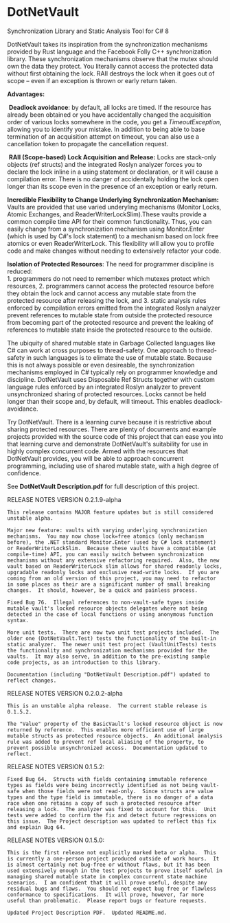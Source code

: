DotNetVault
===========

Synchronization Library and Static Analysis Tool for C\# 8

DotNetVault takes its inspiration from the synchronization mechanisms provided
by Rust language and the Facebook Folly C++ synchronization library. These
synchronization mechanisms observe that the mutex should own the data they
protect. You literally cannot access the protected data without first obtaining
the lock. RAII destroys the lock when it goes out of scope – even if an
exception is thrown or early return taken.

**Advantages:**

​ **Deadlock avoidance**: by default, all locks are timed. If the resource has
already been obtained or you have accidentally changed the acquisition order of
various locks somewhere in the code, you get a *TimeoutException*, allowing you
to identify your mistake. In addition to being able to base termination of an
acquisition attempt on timeout, you can also use a cancellation token to
propagate the cancellation request.

​ **RAII (Scope-based) Lock Acquisition and Release:** Locks are stack-only
objects (ref structs) and the integrated Roslyn analyzer forces you to declare
the lock inline in a using statement or declaration, or it will cause a
compilation error. There is no danger of accidentally holding the lock open
longer than its scope even in the presence of an exception or early return.

**Incredible Flexibility to Change Underlying Synchronization Mechanism:**  
Vaults are provided that use varied underyling mechanisms (Monitor Locks, 
Atomic Exchanges, and ReaderWriterLockSlim).These vaults provide a common
compile time API for their common functionality.  Thus, you can easily change 
from a synchronization mechanism using Monitor.Enter (which is used by C#'s
lock statement) to a mechanism based on lock free atomics or even 
ReaderWriterLock.  This flexibility will allow you to profile code and 
make changes without needing to extensively refactor your code.

**Isolation of Protected Resources**: The need for programmer discipline is
reduced:  
		1. programmers do not need to remember which mutexes protect which resources, 
		2. programmers cannot access the protected resource before they obtain the 
		lock and cannot access any mutable state from the protected resource after 
		releasing the lock, and 
		3. static analysis rules enforced by compilation errors emitted from the
		integrated Roslyn analyzer prevent references to mutable state from outside the
		protected resource from becoming part of the protected resource and prevent the
		leaking of references to mutable state inside the protected resource to the
		outside.

The ubiquity of shared mutable state in Garbage Collected languages like C\# can
work at cross purposes to thread-safety. One approach to thread-safety in such
languages is to elimate the use of mutable state. Because this is not always
possible or even desireable, the synchronization mechanisms employed in C\#
typically rely on programmer knowledge and discipline. DotNetVault uses
Disposable Ref Structs together with custom language rules enforced by an
integrated Roslyn analyzer to prevent unsynchronized sharing of protected
resources. Locks cannot be held longer than their scope and, by default, will
timeout. This enables deadlock-avoidance.

Try DotNetVault. There is a learning curve because it is restrictive about
sharing protected resources. There are plenty of documents and example projects
provided with the source code of this project that can ease you into that
learning curve and demonstrate DotNetVault's suitability for use in highly
complex concurrent code. Armed with the resources that DotNetVault provides, you
will be able to approach concurrent programming, including use of shared mutable
state, with a high degree of confidence.

See **DotNetVault Description.pdf** for full description of this project.

RELEASE NOTES VERSION 0.2.1.9-alpha

~~~~~~~~~~~~~~~~~~~~~~~~~~~~~~~~~~~~~~~~~~~~~~~~~~~~~~~~~~~~~~~~~~~~~~~~~~~~~~~~
This release contains MAJOR feature updates but is still considered unstable alpha.

Major new feature: vaults with varying underlying synchronization mechanisms.  You may now chose lock=free atomics (only mechanism before), the .NET standard Monitor.Enter (used by C# lock statement) or ReaderWriterLockSlim.  Because these vaults have a compatible (at compile-time) API, you can easily switch between synchronization mechanisms without any extensive refactoring required.  Also, the new vault based on ReaderWriterLock slim allows for shared readonly locks, upgradable readonly locks and exclusive read-write locks.  If you are coming from an old version of this project, you may need to refactor in some places as their are a significant number of small breaking changes.  It should, however, be a quick and painless process.

Fixed Bug 76.  Illegal references to non-vault-safe types inside mutable vault's locked resource objects delegates where not being detected in the case of local functions or using anonymous function syntax. 

More unit tests.  There are now two unit test projects included.  The older one (DotNetVault.Test) tests the functionality of the built-in static analyzer.  The newer unit test project (VaultUnitTests) tests the functionality and synchronization mechanisms provided for the vaults.  It may also serve, in addition to the pre-existing sample code projects, as an introduction to this library.

Documentation (including "DotNetVault Description.pdf") updated to reflect changes.
~~~~~~~~~~~~~~~~~~~~~~~~~~~~~~~~~~~~~~~~~~~~~~~~~~~~~~~~~~~~~~~~~~~~~~~~~~~~~~~~

RELEASE NOTES VERSION 0.2.0.2-alpha

~~~~~~~~~~~~~~~~~~~~~~~~~~~~~~~~~~~~~~~~~~~~~~~~~~~~~~~~~~~~~~~~~~~~~~~~~~~~~~~~
This is an unstable alpha release.  The current stable release is 0.1.5.2.  

The "Value" property of the BasicVault's locked resource object is now returned by reference.  This enables more efficient use of large mutable structs as protected resource objects.  An additional analysis rule was added to prevent ref local aliasing of the property, to prevent possible unsynchronized access.  Documentation updated to reflect.
~~~~~~~~~~~~~~~~~~~~~~~~~~~~~~~~~~~~~~~~~~~~~~~~~~~~~~~~~~~~~~~~~~~~~~~~~~~~~~~~

RELEASE NOTES VERSION 0.1.5.2:

~~~~~~~~~~~~~~~~~~~~~~~~~~~~~~~~~~~~~~~~~~~~~~~~~~~~~~~~~~~~~~~~~~~~~~~~~~~~~~~~
Fixed Bug 64.  Structs with fields containing immutable reference types as fields were being incorrectly identified as not being vault-safe when those fields were not read-only.  Since structs are value types and the type field is immutable, there is no danger of a data race when one retains a copy of such a protected resource after releasing a lock.  The analyzer was fixed to account for this.  Unit tests were added to confirm the fix and detect future regressions on this issue.  The Project description was updated to reflect this fix and explain Bug 64.
~~~~~~~~~~~~~~~~~~~~~~~~~~~~~~~~~~~~~~~~~~~~~~~~~~~~~~~~~~~~~~~~~~~~~~~~~~~~~~~~

RELEASE NOTES VERSION 0.1.5.0:

~~~~~~~~~~~~~~~~~~~~~~~~~~~~~~~~~~~~~~~~~~~~~~~~~~~~~~~~~~~~~~~~~~~~~~~~~~~~~~~~
This is the first release not explicitly marked beta or alpha.  This is currently a one-person project produced outside of work hours.  It is almost certainly not bug-free or without flaws, but it has been used extensively enough in the test projects to prove itself useful in managing shared mutable state in complex concurrent state machine scenarios.  I am confident that it will prove useful, despite any residual bugs and flaws.  You should not expect bug free or flawless conformance to specifications.  It will prove, however, far more useful than problematic.  Please report bugs or feature requests.

Updated Project Description PDF.  Updated README.md.
~~~~~~~~~~~~~~~~~~~~~~~~~~~~~~~~~~~~~~~~~~~~~~~~~~~~~~~~~~~~~~~~~~~~~~~~~~~~~~~~
